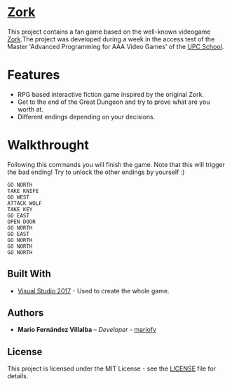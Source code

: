 # [Zork](https://github.com/mariofv/Zork/)

This project contains a fan game based on the well-known videogame [Zork](https://en.wikipedia.org/wiki/Zork).The project was developed during a week in the access test of the Master 'Advanced Programming for AAA Video Games' of the [UPC School](https://www.talent.upc.edu/ing/).

# Features
- RPG based interactive fiction game inspired by the original Zork.
- Get to the end of the Great Dungeon and try to prove what are you worth at.
- Different endings depending on your decisions.

# Walkthrought
Following this commands you will finish the game. Note that this will trigger the bad ending! Try to unlock the other endings by yourself :)
```
GO NORTH
TAKE KNIFE
GO WEST
ATTACK WOLF
TAKE KEY
GO EAST
OPEN DOOR
GO NORTH
GO EAST
GO NORTH
GO NORTH
GO NORTH
```
## Built With

* [Visual Studio 2017](https://visualstudio.microsoft.com/es/) - Used to create the whole game. 

## Authors

* **Mario Fernández Villalba** – _Developer_ - [mariofv](https://github.com/mariofv)

## License

This project is licensed under the MIT License - see the [LICENSE](https://github.com/mariofv/NEAT-Tetris/blob/master/LICENSE) file for details.
